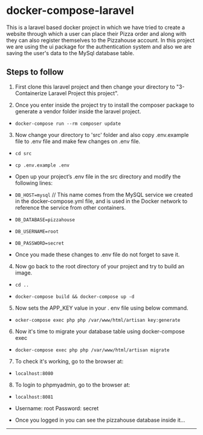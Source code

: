 # docker-compose-laravel
This is a laravel based docker project in which we have tried to create a website through which a user can place their Pizza order and along with they can also register themselves to the Pizzahouse account. In this project we are using the ui package for the authentication system and also we are saving the user's data to the MySql database table.

## Steps to follow

1. First clone this laravel project and then change your directory to "3-Containerize Laravel Project this project".

2. Once you enter inside the project try to install the composer package to generate a vendor folder inside the laravel project.

- `docker-compose run --rm composer update
`
3. Now change your directory to 'src' folder and also copy .env.example file to .env file and make few changes on .env file.
- `cd src`

- `cp .env.example .env`

- Open up your project’s .env file in the src directory and modify the following lines:

- `DB_HOST=mysql`   // This name comes from the MySQL service we created in the docker-compose.yml file, and is used in the Docker network to reference the service                     from other containers.

- `DB_DATABASE=pizzahouse`

- `DB_USERNAME=root`

- `DB_PASSWORD=secret`

- Once you made these changes to .env file do not forget to save it.


4. Now go back to the root directory of your project and try to build an image.
- `cd ..`

- `docker-compose build && docker-compose up -d`

5. Now sets the APP_KEY value in your . env file using below command.
- `ocker-compose exec php php /var/www/html/artisan key:generate` 

6. Now it's time to migrate your database table using docker-compose exec
- `docker-compose exec php php /var/www/html/artisan migrate`

7. To check it's working, go to the browser at:
- `localhost:8080`

8. To login to phpmyadmin, go to the browser at:
- `localhost:8081`

- Username: root
  Password: secret
  
- Once you logged in you can see the pizzahouse database inside it...

*************************************************************************************************************************************************************

